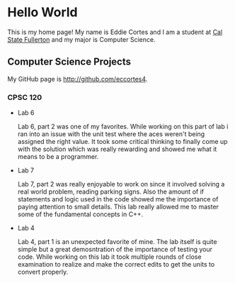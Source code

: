 # Hello World

This is my home page! My name is Eddie Cortes and I am a student at [Cal State Fullerton](http://www.fullerton.edu/) and my major is Computer Science.

## Computer Science Projects

My GitHub page is http://github.com/eccortes4.

### CPSC 120

* Lab 6

    Lab 6, part 2 was one of my favorites. While working on this part of lab i ran into an issue with the unit test where the aces weren't being assigned the right value. It took some critical thinking to finally come up with the solution which was really rewarding and showed me what it means to be a programmer.

* Lab 7

    Lab 7, part 2 was really enjoyable to work on since it involved solving a real world problem, reading parking signs. Also the amount of if statements and logic used in the code showed me the importance of paying attention to small details. This lab really allowed me to master some of the fundamental concepts in C++.
* Lab 4

    Lab 4, part 1 is an unexpected favorite of mine. The lab itself is quite simple but a great demosntration of the importance of testing your code. While working on this lab it took multiple rounds of close examination to realize and make the correct edits to get the units to convert properly.